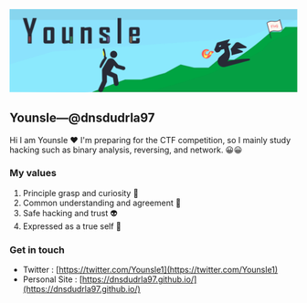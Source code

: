 ![banner](./img/github_banner.png)

## Younsle—@dnsdudrla97

Hi I am Younsle ❤ I'm preparing for the CTF competition, so I mainly study hacking such as binary analysis, reversing, and network. 😀😀

### My values
1. Principle grasp and curiosity 🥽
2. Common understanding and agreement 🙌
3. Safe hacking and trust 👽
4. Expressed as a true self 💓

### Get in touch
- Twitter : [https://twitter.com/Younsle1](https://twitter.com/Younsle1)
- Personal Site : [https://dnsdudrla97.github.io/](https://dnsdudrla97.github.io/)
